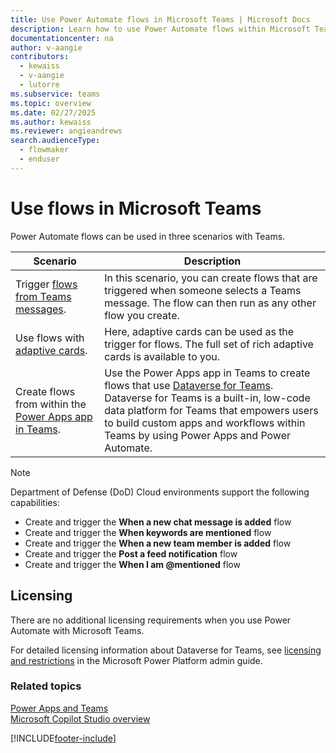 ```yaml
---
title: Use Power Automate flows in Microsoft Teams | Microsoft Docs
description: Learn how to use Power Automate flows within Microsoft Teams.
documentationcenter: na
author: v-aangie
contributors:
  - kewaiss
  - v-aangie
  - lutorre
ms.subservice: teams
ms.topic: overview
ms.date: 02/27/2025
ms.author: kewaiss
ms.reviewer: angieandrews
search.audienceType: 
  - flowmaker
  - enduser
---
```


# Use flows in Microsoft Teams

Power Automate flows can be used in three scenarios with Teams.

Scenario|Description
--------|-------
Trigger [flows from Teams messages](../trigger-flow-teams-message.md).| In this scenario, you can create flows that are triggered when someone selects a Teams message. The flow can then run as any other flow you create.
Use flows with [adaptive cards](../create-adaptive-cards.md).| Here, adaptive cards can be used as the trigger for flows. The full set of rich adaptive cards is available to you.
Create flows from within the [Power Apps app in Teams](./create-flows-power-apps-app.md).|Use the Power Apps app in Teams to create flows that use [Dataverse for Teams](/power-apps/teams/overview-data-platform). Dataverse for Teams is a built-in, low-code data platform for Teams that empowers users to build custom apps and workflows within Teams by using Power Apps and Power Automate.

> [!NOTE]
> Department of Defense (DoD) Cloud environments support the following capabilities:
>
> - Create and trigger the **When a new chat message is added** flow
> - Create and trigger the **When keywords are mentioned** flow
> - Create and trigger the **When a new team member is added** flow
> - Create and trigger the **Post a feed notification** flow
> - Create and trigger the **When I am @mentioned** flow

## Licensing

There are no additional licensing requirements when you use Power Automate with Microsoft Teams.

For detailed licensing information about Dataverse for Teams, see [licensing and restrictions](/power-platform/admin/about-teams-environment?branch=teams-preview#licensing-and-restrictions) in the Microsoft Power Platform admin guide.

### Related topics

[Power Apps and Teams](/powerapps/teams/overview)<br/>
[Microsoft Copilot Studio overview](https://aka.ms/pva-teams-docs)


[!INCLUDE[footer-include](../includes/footer-banner.md)]
